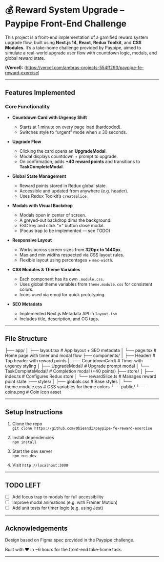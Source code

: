 # 💰 Reward System Upgrade – Paypipe Front-End Challenge

This project is a front-end implementation of a gamified reward system upgrade flow, built using **Next.js 14**, **React**, **Redux Toolkit**, and **CSS Modules**. It’s a take-home challenge provided by Paypipe, aimed to simulate a real-world upgrade user flow with countdown logic, modals, and global reward state.

**(Vercel):** (https://vercel.com/ambras-projects-554ff293/paypipe-fe-reward-exercise)

---

## Features Implemented

### Core Functionality

- **Countdown Card with Urgency Shift**  
  - Starts at 1 minute on every page load (hardcoded).
  - Switches style to “urgent” mode when ≤ 30 seconds.

- **Upgrade Flow**
  - Clicking the card opens an **UpgradeModal**.
  - Modal displays countdown + prompt to upgrade.
  - On confirmation, adds **+40 reward points** and transitions to **TaskCompleteModal**.

- **Global State Management**
  - Reward points stored in Redux global state.
  - Accessible and updated from anywhere (e.g. header).
  - Uses Redux Toolkit’s `createSlice`.

- **Modals with Visual Backdrop**
  - Modals open in center of screen.
  - A greyed-out backdrop dims the background.
  - ESC key and click "×" button close modal.
  - (Focus trap to be implemented — see TODO)

- **Responsive Layout**
  - Works across screen sizes from **320px to 1440px**.
  - Max and min widths respected via CSS layout rules.
  - Flexible layout using percentages + `max-width`.

- **CSS Modules & Theme Variables**
  - Each component has its own `.module.css`.
  - Uses global theme variables from `theme.module.css` for consistent colors.
  - Icons used via emoji for quick prototyping.

- **SEO Metadata**
  - Implemented Next.js Metadata API in `layout.tsx`
  - Includes title, description, and OG tags.

---

## File Structure

├── app/
│ ├── layout.tsx # App layout + SEO metadata
│ └── page.tsx # Home page with timer and modal flow
├── components/
│ ├── Header/ # Top header with reward points
│ ├── CountdownCard/ # Timer with urgency styling
│ ├── UpgradeModal/ # Upgrade prompt modal
│ └── TaskCompleteModal/ # Completion modal (+40 points)
├── store/
│ ├── index.ts # Configures Redux store
│ └── rewardSlice.ts # Manages reward point state
├── styles/
│ ├── globals.css # Base styles
│ └── theme.module.css # CSS variables for theme colors
└── public/
└── coins.png # Coin icon asset

---

## Setup Instructions

1. Clone the repo  
   `git clone https://github.com/ObieandI/paypipe-fe-reward-exercise`

2. Install dependencies  
   `npm install`

3. Start the dev server  
   `npm run dev`

4. Visit `http://localhost:3000`

---

## TODO LEFT

- [ ] Add focus trap to modals for full accessibility
- [ ] Improve modal animations (e.g. with Framer Motion)
- [ ] Add unit tests for timer logic (e.g. using Jest)

---

## Acknowledgements

Design based on Figma spec provided in the Paypipe challenge.

Built with ❤️ in ~6 hours for the front-end take-home task.

---
